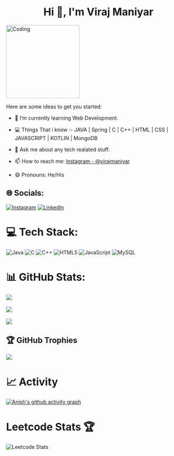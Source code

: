 <h1 align="center">Hi 👋, I'm Viraj Maniyar</h1>
<img align="rigth" alt="Coding" width="200" src="https://media3.giphy.com/media/qgQUggAC3Pfv687qPC/giphy.gif?cid=ecf05e47mi5y0xb63i69gsw5qprq7urlhejb563ap9gspf5y&rid=giphy.gif&ct=g">

Here are some ideas to get you started:

- 🌱 I’m currently learning Web Development.
- 💻 Things That i know :-
     JAVA | Spring | C | C++ | HTML | CSS | JAVASCRIPT | KOTLIN | MongoDB
- 💬 Ask me about any tech realated stuff.

- 📫 How to reach me: [Instagram - @virajmaniyar](https://www.instagram.com/hhayjcrtihcddyncdz/)
- 😄 Pronouns: He/His 


## 🌐 Socials:
[![Instagram](https://img.shields.io/badge/Instagram-%23E4405F.svg?logo=Instagram&logoColor=white)](https://www.instagram.com/hhayjcrtihcddyncdz/) [![LinkedIn](https://img.shields.io/badge/LinkedIn-%230077B5.svg?logo=linkedin&logoColor=white)](https://www.linkedin.com/in/viraj-maniyar-232968224/)

# 💻 Tech Stack:
![Java](https://img.shields.io/badge/java-%23ED8B00.svg?style=for-the-badge&logo=java&logoColor=white) ![C](https://img.shields.io/badge/c-%2300599C.svg?style=for-the-badge&logo=c&logoColor=white) ![C++](https://img.shields.io/badge/c++-%2300599C.svg?style=for-the-badge&logo=c%2B%2B&logoColor=white) ![HTML5](https://img.shields.io/badge/html5-%23E34F26.svg?style=for-the-badge&logo=html5&logoColor=white) ![JavaScript](https://img.shields.io/badge/javascript-%23323330.svg?style=for-the-badge&logo=javascript&logoColor=%green) ![MySQL](https://img.shields.io/badge/MySQL-%23323330.svg?style=for-the-badge&logo=MySQL&logoColor=%23F7DF1E)

# 📊 GitHub Stats:
![](https://github-readme-stats.vercel.app/api?username=Viraj-Maniyar&theme=radical&hide_border=false&include_all_commits=false&count_private=false)<br/><br/>
![](https://github-readme-streak-stats.herokuapp.com/?user=Viraj-Maniyar&theme=radical&hide_border=false)<br/><br/>
![](https://github-readme-stats.vercel.app/api/top-langs/?username=Viraj-Maniyar&theme=radical&hide_border=false&include_all_commits=false&count_private=false&layout=compact)
   

## 🏆 GitHub Trophies
![](https://github-profile-trophy.vercel.app/?username=Viraj-Maniyar&theme=dracula&no-frame=true&no-bg=true&margin-w=4)


# 📈 Activity
[![Anish's github activity graph](https://github-readme-activity-graph.cyclic.app/graph?username=Viraj-Maniyar&bg_color=fffff0&color=708090&line=24292e&point=24292e&area=true&hide_border=true)](https://github.com/Viraj-Maniyar/github-readme-activity-graph)

# Leetcode Stats 🏆

![Leetcode Stats](https://leetcard.jacoblin.cool/virajmaniyar39?ext=heatmap)

